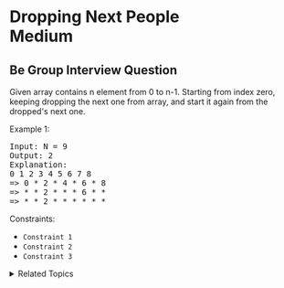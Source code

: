 # Dropping Next People<br> Medium

## Be Group Interview Question

Given array contains n element from 0 to n-1. Starting from index zero, keeping dropping the next one from array, and start it again from the dropped's next one.


Example 1:

<pre>
Input: N = 9
Output: 2
Explanation:
0 1 2 3 4 5 6 7 8
=> 0 * 2 * 4 * 6 * 8
=> * * 2 * * * 6 * *
=> * * 2 * * * * * *
</pre>

Constraints:

-   `Constraint 1`
-   `Constraint 2`
-   `Constraint 3`

<details>

<summary> Related Topics </summary>

-   `Cicular Linked List`

</details>
